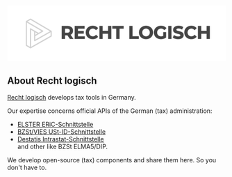 <p align="center"><a href="https://rechtlogisch.de" target="_blank"><img src="https://github.com/rechtlogisch/.github/blob/main/profile/rechtlogisch.png?raw=true" width="600" alt="Logo of Recht logisch"></a></p>

## About Recht logisch

[Recht logisch](https://rechtlogisch.de) develops tax tools in Germany.

Our expertise concerns official APIs of the German (tax) administration:

- [ELSTER ERiC-Schnittstelle](https://rechtlogisch.de/elster-schnittstelle/)
- [BZSt/VIES USt-ID-Schnittstelle](https://rechtlogisch.de/ust-id-schnittstelle/)
- [Destatis Intrastat-Schnittstelle](https://rechtlogisch.de/intrastat-schnittstelle/)  
and other like BZSt ELMA5/DIP.

We develop open-source (tax) components and share them here. So you don't have to.
